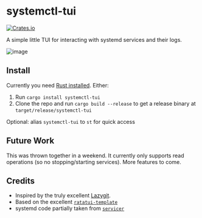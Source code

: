 # systemctl-tui

[![Crates.io](https://img.shields.io/crates/v/systemctl-tui.svg)](https://crates.io/crates/systemctl-tui)

A simple little TUI for interacting with systemd services and their logs.

![image](https://github.com/rgwood/systemctl-tui/assets/26268125/772eb23d-1e7e-4a31-a38c-01c0ac435bc2)


## Install

Currently you need [Rust installed](https://rustup.rs/). Either:

1. Run `cargo install systemctl-tui`
2. Clone the repo and run `cargo build --release` to get a release binary at `target/release/systemctl-tui`

Optional: alias `systemctl-tui` to `st` for quick access

## Future Work

This was thrown together in a weekend. It currently only supports read operations (so no stopping/starting services). More features to come.

## Credits

- Inspired by the truly excellent [Lazygit](https://github.com/jesseduffield/lazygit).
- Based on the excellent [`ratatui-template`](https://github.com/kdheepak/ratatui-template/)
- systemd code partially taken from [`servicer`](https://github.com/servicer-labs/servicer)
